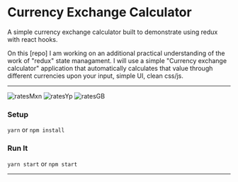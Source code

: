 # Currency Exchange Calculator

A simple currency exchange calculator built to demonstrate using redux with react hooks.

On this [repo] I am working on an additional practical understanding of the work of "redux" state managament. 
I will use a simple "Currency exchange calculator" application that automatically calculates that value through different currencies upon your input, 
simple UI, clean css/js.

<hr/>

![ratesMxn](https://user-images.githubusercontent.com/58791451/236110368-ba26f07b-9332-4474-834e-0ff65a74b2ab.png)
![ratesYp](https://user-images.githubusercontent.com/58791451/236110224-57005c0d-2901-4018-83da-05403f1e63ad.png)
![ratesGB](https://user-images.githubusercontent.com/58791451/236110094-fd39718c-419e-443d-b9c4-ea6405a7447d.png)

### Setup

`yarn` or `npm install`

### Run It

`yarn start` or `npm start`

---
